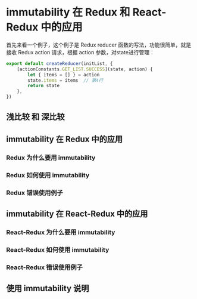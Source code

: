 # immutability 在 Redux 和 React-Redux 中的应用

首先来看一个例子，这个例子是 Redux reducer 函数的写法，功能很简单，就是接收 Redux action 请求，根据 action 参数，对state进行管理：

```javascript
export default createReducer(initList, {
    [actionConstants.GET_LIST.SUCCESS](state, action) {
        let { items = [] } = action
        state.items = items  // 第4行
        return state
    },
})
```


## 浅比较 和 深比较

## immutability 在 Redux 中的应用

### Redux 为什么要用 immutability

### Redux 如何使用 immutability

### Redux 错误使用例子

## immutability 在 React-Redux 中的应用

### React-Redux 为什么要用 immutability

### React-Redux 如何使用 immutability

### React-Redux 错误使用例子

## 使用 immutability 说明